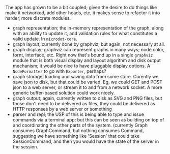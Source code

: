 The app has grown to be a bit coupled; given the desire to do things like make it networked, add other heads, etc, it makes sense to refactor it into harder, more discrete modules.

- graph representation; the in-memory representation of the graph, along with an ability to update it, and validation rules for what constitutes a valid update. In `microdot-core`.
- graph layout; currently done by graphviz, but again, not necessary at all.
- graph display; graphviz can represent graphs in many ways; node color, fornt, interface, etc. Right now that's bound up in a single `graphviz` module that is both visual display and layout algorithm and disk output mechanism; it would be nice to have pluggable display options. A `NodeFormatter` to go with `Exporter`, perhaps?
- graph storage; loading and saving data from some store. Curently we save json to disk, but that could be varied. Eg, we could GET and POST json to a web server, or stream it to and from a network socket. A more generic buffer-based solution could work nicely.
- graph output; again, currently written to disk as SVG and PNG files, but those don't need to be delivered as files, they could be delivered as HTTP responses by a web server or something
- parser and repl; the USP of this is being able to type and issue commands via a terminal app; but this can be seen as building on top of and coordinating the other parts of the system. (currently Graph consumes GraphCommand, but nothing consumes Command, suggesting we have something like 'Session' that could take SessionCommand, and then you would have the state of the server in the session.

